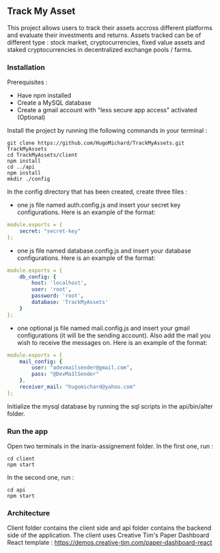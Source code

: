 ## Track My Asset

This project allows users to track their assets accross different platforms and evaluate their investments and returns. Assets tracked can be of different type : stock market, cryptocurrencies, fixed value assets and staked cryptocurrencies in decentralized exchange pools / farms.

### Installation

Prerequisites :
- Have npm installed
- Create a MySQL database
- Create a gmail account with "less secure app access" activated (Optional) 

Install the project by running the following commands in your terminal :
```
git clone https://github.com/HugoMichard/TrackMyAssets.git TrackMyAssets
cd TrackMyAssets/client
npm install
cd ../api
npm install
mkdir ./config
```

In the config directory that has been created, create three files :

- one js file named auth.config.js and insert your secret key configurations. Here is an example of the format:
```yaml
module.exports = {
    secret: "secret-key"
};
```

- one js file named database.config.js and insert your database configurations. Here is an example of the format:
```yaml
module.exports = {
    db_config: {
        host: 'localhost',
        user: 'root',
        password: 'root',
        database: 'TrackMyAssets'
    }
};
```

- one optional js file named mail.config.js and insert your gmail configurations (it will be the sending account). Also add the mail you wish to receive the messages on. Here is an example of the format:
```yaml
module.exports = {
    mail_config: {
        user: "adevmailsender@gmail.com",
        pass: "@DevMa1lSender"
    },
    receiver_mail: "hugomichard@yahoo.com"
};
```

Initialize the mysql database by running the sql scripts in the api/bin/alter folder.

### Run the app

Open two terminals in the inarix-assignement folder. 
In the first one, run :
```
cd client
npm start
```

In the second one, run :
```
cd api
npm start
```

### Architecture

Client folder contains the client side and api folder contains the backend side of the application.
The client uses Creative Tim's Paper Dashboard React template : https://demos.creative-tim.com/paper-dashboard-react

